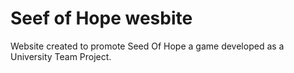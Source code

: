 # Seef of Hope wesbite
Website created to promote Seed Of Hope a game developed as a University Team Project.
